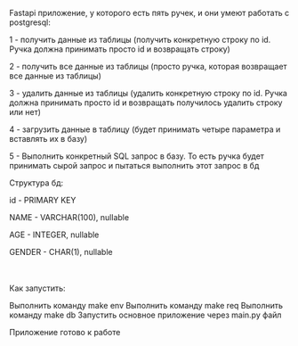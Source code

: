 Fastapi приложение, у которого есть пять ручек, 
и они умеют работать с postgresql: 

1 - получить данные из таблицы (получить конкретную строку по id. 
Ручка должна принимать просто id и возвращать строку)

2 - получить все данные из таблицы (просто ручка, которая возвращает
все данные из таблицы)

3 - удалить данные из таблицы (удалить конкретную строку по id. 
Ручка должна принимать просто id и возвращать получилось 
удалить строку или нет)

4 - загрузить данные в таблицу (будет принимать четыре параметра и вставлять их в базу)

5 - Выполнить конкретный SQL запрос в базу. То есть ручка будет
принимать сырой запрос и пытаться выполнить этот запрос в бд

Структура бд:

id - PRIMARY KEY

NAME - VARCHAR(100), nullable

AGE - INTEGER, nullable

GENDER - CHAR(1), nullable

\
\
Как запустить:

Выполнить команду make env
Выполнить команду make req
Выполнить команду make db
Запустить основное приложение через main.py файл 

Приложение готово к работе
